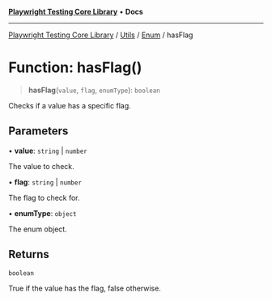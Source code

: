 [**Playwright Testing Core Library**](../../../../../README.md) • **Docs**

***

[Playwright Testing Core Library](../../../../../README.md) / [Utils](../../../README.md) / [Enum](../README.md) / hasFlag

# Function: hasFlag()

> **hasFlag**(`value`, `flag`, `enumType`): `boolean`

Checks if a value has a specific flag.

## Parameters

• **value**: `string` \| `number`

The value to check.

• **flag**: `string` \| `number`

The flag to check for.

• **enumType**: `object`

The enum object.

## Returns

`boolean`

True if the value has the flag, false otherwise.
